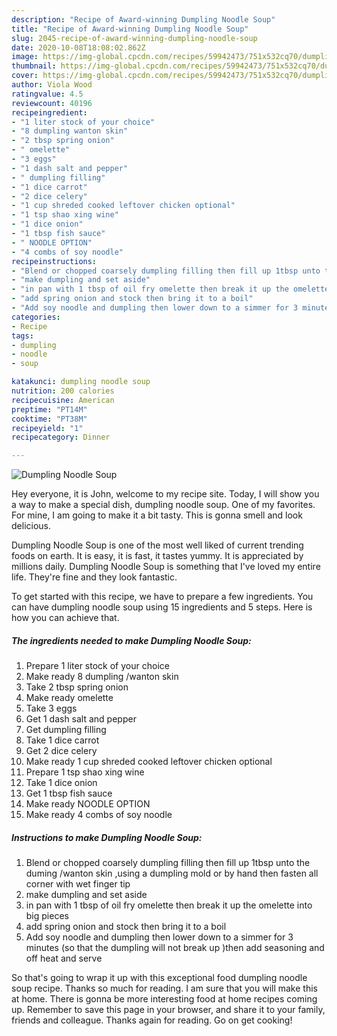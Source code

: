 ```yaml
---
description: "Recipe of Award-winning Dumpling Noodle Soup"
title: "Recipe of Award-winning Dumpling Noodle Soup"
slug: 2045-recipe-of-award-winning-dumpling-noodle-soup
date: 2020-10-08T18:08:02.862Z
image: https://img-global.cpcdn.com/recipes/59942473/751x532cq70/dumpling-noodle-soup-recipe-main-photo.jpg
thumbnail: https://img-global.cpcdn.com/recipes/59942473/751x532cq70/dumpling-noodle-soup-recipe-main-photo.jpg
cover: https://img-global.cpcdn.com/recipes/59942473/751x532cq70/dumpling-noodle-soup-recipe-main-photo.jpg
author: Viola Wood
ratingvalue: 4.5
reviewcount: 40196
recipeingredient:
- "1 liter stock of your choice"
- "8 dumpling wanton skin"
- "2 tbsp spring onion"
- " omelette"
- "3 eggs"
- "1 dash salt and pepper"
- " dumpling filling"
- "1 dice carrot"
- "2 dice celery"
- "1 cup shreded cooked leftover chicken optional"
- "1 tsp shao xing wine"
- "1 dice onion"
- "1 tbsp fish sauce"
- " NOODLE OPTION"
- "4 combs of soy noodle"
recipeinstructions:
- "Blend or chopped coarsely dumpling filling then fill up 1tbsp unto the duming /wanton skin ,using a dumpling mold or by hand then fasten all corner with wet finger tip"
- "make dumpling and set aside"
- "in pan with 1 tbsp of oil fry omelette then break it up the omelette into big pieces"
- "add spring onion and stock then bring it to a boil"
- "Add soy noodle and dumpling then lower down to a simmer for 3 minutes  (so that the dumpling will not break up )then add seasoning and off heat and serve"
categories:
- Recipe
tags:
- dumpling
- noodle
- soup

katakunci: dumpling noodle soup 
nutrition: 200 calories
recipecuisine: American
preptime: "PT14M"
cooktime: "PT38M"
recipeyield: "1"
recipecategory: Dinner

---
```



![Dumpling Noodle Soup](https://img-global.cpcdn.com/recipes/59942473/751x532cq70/dumpling-noodle-soup-recipe-main-photo.jpg)

Hey everyone, it is John, welcome to my recipe site. Today, I will show you a way to make a special dish, dumpling noodle soup. One of my favorites. For mine, I am going to make it a bit tasty. This is gonna smell and look delicious.



Dumpling Noodle Soup is one of the most well liked of current trending foods on earth. It is easy, it is fast, it tastes yummy. It is appreciated by millions daily. Dumpling Noodle Soup is something that I've loved my entire life. They're fine and they look fantastic.


To get started with this recipe, we have to prepare a few ingredients. You can have dumpling noodle soup using 15 ingredients and 5 steps. Here is how you can achieve that.

<!--inarticleads1-->

##### The ingredients needed to make Dumpling Noodle Soup:

1. Prepare 1 liter stock of your choice
1. Make ready 8 dumpling /wanton skin
1. Take 2 tbsp spring onion
1. Make ready  omelette
1. Take 3 eggs
1. Get 1 dash salt and pepper
1. Get  dumpling filling
1. Take 1 dice carrot
1. Get 2 dice celery
1. Make ready 1 cup shreded cooked leftover chicken optional
1. Prepare 1 tsp shao xing wine
1. Take 1 dice onion
1. Get 1 tbsp fish sauce
1. Make ready  NOODLE OPTION
1. Make ready 4 combs of soy noodle




<!--inarticleads2-->

##### Instructions to make Dumpling Noodle Soup:

1. Blend or chopped coarsely dumpling filling then fill up 1tbsp unto the duming /wanton skin ,using a dumpling mold or by hand then fasten all corner with wet finger tip
1. make dumpling and set aside
1. in pan with 1 tbsp of oil fry omelette then break it up the omelette into big pieces
1. add spring onion and stock then bring it to a boil
1. Add soy noodle and dumpling then lower down to a simmer for 3 minutes  (so that the dumpling will not break up )then add seasoning and off heat and serve




So that's going to wrap it up with this exceptional food dumpling noodle soup recipe. Thanks so much for reading. I am sure that you will make this at home. There is gonna be more interesting food at home recipes coming up. Remember to save this page in your browser, and share it to your family, friends and colleague. Thanks again for reading. Go on get cooking!
